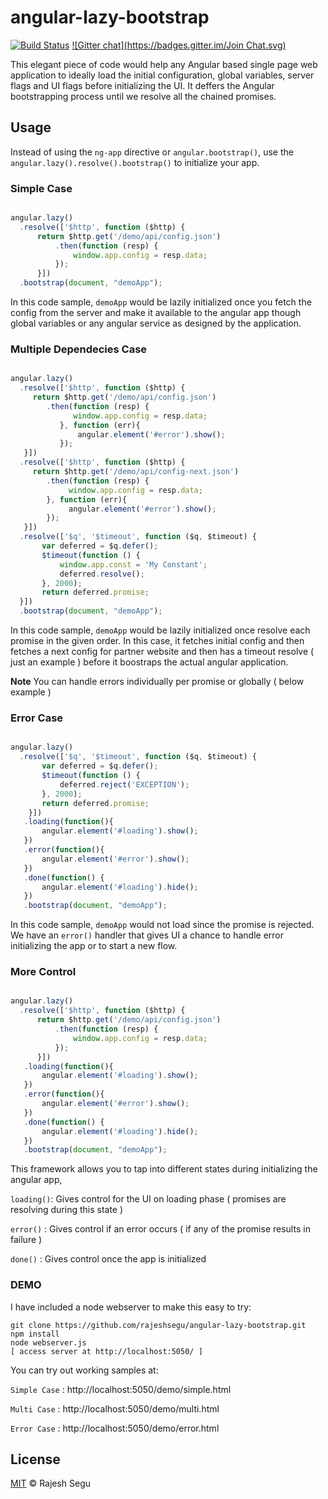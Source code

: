 angular-lazy-bootstrap
======================

[![Build Status](https://travis-ci.org/rajeshsegu/angular-lazy-bootstrap.svg?branch=master)](https://travis-ci.org/rajeshsegu/angular-lazy-bootstrap)
[![Gitter chat](https://badges.gitter.im/Join Chat.svg)](https://gitter.im/rajeshsegu/angular-lazy-bootstrap)

This elegant piece of code would help any Angular based single page web application to ideally load the initial configuration, global variables, server flags and UI flags before initializing the UI. It deffers the Angular bootstrapping process until we resolve all the chained promises.

## Usage

Instead of using the ```ng-app``` directive or ```angular.bootstrap()```, use the ```angular.lazy().resolve().bootstrap()``` to initialize your app.

### Simple Case

```js

angular.lazy()
  .resolve(['$http', function ($http) {
      return $http.get('/demo/api/config.json')
          .then(function (resp) {
              window.app.config = resp.data;
          });
      }])
  .bootstrap(document, "demoApp");

```
In this code sample, ```demoApp``` would be lazily initialized once you fetch the config from the server and make it available to the angular app though global variables or any angular service as designed by the application.

### Multiple Dependecies Case

```js

angular.lazy()
  .resolve(['$http', function ($http) {
     return $http.get('/demo/api/config.json')
        .then(function (resp) {
              window.app.config = resp.data;
           }, function (err){
               angular.element('#error').show();
           });
   }])
  .resolve(['$http', function ($http) {
     return $http.get('/demo/api/config-next.json')
        .then(function (resp) {
             window.app.config = resp.data;
        }, function (err){
             angular.element('#error').show();
        });
   }])
  .resolve(['$q', '$timeout', function ($q, $timeout) {
       var deferred = $q.defer();
       $timeout(function () {
           window.app.const = 'My Constant';
           deferred.resolve();
       }, 2000);
       return deferred.promise;
  }])
  .bootstrap(document, "demoApp");

```
In this code sample, ```demoApp``` would be lazily initialized once resolve each promise in the given order. In this case, it fetches initial config and then fetches a next config for partner website and then has a timeout resolve ( just an example ) before it boostraps the actual angular application.

**Note** You can handle errors individually per promise or globally ( below example )

### Error Case

```js

angular.lazy()
  .resolve(['$q', '$timeout', function ($q, $timeout) {
       var deferred = $q.defer();
       $timeout(function () {
           deferred.reject('EXCEPTION');
       }, 2000);
       return deferred.promise;
    }])
   .loading(function(){
       angular.element('#loading').show();
   })
   .error(function(){
       angular.element('#error').show();
   })
   .done(function() {
       angular.element('#loading').hide();
   })
   .bootstrap(document, "demoApp");

```
In this code sample, ```demoApp``` would not load since the promise is rejected. We have an ```error()``` handler that gives UI a chance to handle error initializing the app or to start a new flow.

### More Control

```js

angular.lazy()
  .resolve(['$http', function ($http) {
      return $http.get('/demo/api/config.json')
          .then(function (resp) {
              window.app.config = resp.data;
          });
      }])
   .loading(function(){
       angular.element('#loading').show();
   })
   .error(function(){
       angular.element('#error').show();
   })
   .done(function() {
       angular.element('#loading').hide();
   })
   .bootstrap(document, "demoApp");

```
This framework allows you to tap into different states during initializing the angular app,

```loading()```: Gives control for the UI on loading phase ( promises are resolving during this state )

```error()```  : Gives control if an error occurs ( if any of the promise results in failure )

```done()```   : Gives control once the app is initialized

### DEMO

I have included a node webserver to make this easy to try:

```
git clone https://github.com/rajeshsegu/angular-lazy-bootstrap.git
npm install
node webserver.js
[ access server at http://localhost:5050/ ]
```
You can try out working samples at:

```Simple Case```   : http://localhost:5050/demo/simple.html

```Multi Case```    : http://localhost:5050/demo/multi.html

```Error Case```    : http://localhost:5050/demo/error.html

## License

[MIT](http://opensource.org/licenses/MIT) © Rajesh Segu

